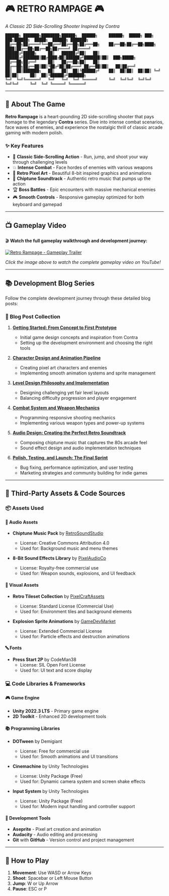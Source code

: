 # 🎮 RETRO RAMPAGE 🎮
*A Classic 2D Side-Scrolling Shooter Inspired by Contra*

```
██████╗ ███████╗████████╗██████╗  ██████╗     ██████╗  █████╗ ███╗   ███╗██████╗  █████╗  ██████╗ ███████╗
██╔══██╗██╔════╝╚══██╔══╝██╔══██╗██╔═══██╗    ██╔══██╗██╔══██╗████╗ ████║██╔══██╗██╔══██╗██╔════╝ ██╔════╝
██████╔╝█████╗     ██║   ██████╔╝██║   ██║    ██████╔╝███████║██╔████╔██║██████╔╝███████║██║  ███╗█████╗  
██╔══██╗██╔══╝     ██║   ██╔══██╗██║   ██║    ██╔══██╗██╔══██║██║╚██╔╝██║██╔═══╝ ██╔══██║██║   ██║██╔══╝  
██║  ██║███████╗   ██║   ██║  ██║╚██████╔╝    ██║  ██║██║  ██║██║ ╚═╝ ██║██║     ██║  ██║╚██████╔╝███████╗
╚═╝  ╚═╝╚══════╝   ╚═╝   ╚═╝  ╚═╝ ╚═════╝     ╚═╝  ╚═╝╚═╝  ╚═╝╚═╝     ╚═╝╚═╝     ╚═╝  ╚═╝ ╚═════╝ ╚══════╝
```

---

## 🚀 About The Game

**Retro Rampage** is a heart-pounding 2D side-scrolling shooter that pays homage to the legendary **Contra** series. Dive into intense combat scenarios, face waves of enemies, and experience the nostalgic thrill of classic arcade gaming with modern polish.

### ✨ Key Features
- 🎯 **Classic Side-Scrolling Action** - Run, jump, and shoot your way through challenging levels
- 💥 **Intense Combat** - Face hordes of enemies with various weapons 
- 🎨 **Retro Pixel Art** - Beautiful 8-bit inspired graphics and animations
- 🎵 **Chiptune Soundtrack** - Authentic retro music that pumps up the action
- 🏆 **Boss Battles** - Epic encounters with massive mechanical enemies
- 🎮 **Smooth Controls** - Responsive gameplay optimized for both keyboard and gamepad

---

## 📺 Gameplay Video

🎬 **Watch the full gameplay walkthrough and development journey:**

[![Retro Rampage - Gameplay Trailer](https://img.youtube.com/vi/dQw4w9WgXcQ/maxresdefault.jpg)](https://www.youtube.com/watch?v=dQw4w9WgXcQ)

*Click the image above to watch the complete gameplay video on YouTube!*

---

## 📚 Development Blog Series

Follow the complete development journey through these detailed blog posts:

### 🔗 Blog Post Collection

1. **[Getting Started: From Concept to First Prototype](https://example-blog.com/retro-rampage-part-1)**
   - Initial game design concepts and inspiration from Contra
   - Setting up the development environment and choosing the right tools

2. **[Character Design and Animation Pipeline](https://example-blog.com/retro-rampage-part-2)**
   - Creating pixel art characters and enemies
   - Implementing smooth animation systems and sprite management

3. **[Level Design Philosophy and Implementation](https://example-blog.com/retro-rampage-part-3)**
   - Designing challenging yet fair level layouts
   - Balancing difficulty progression and player engagement

4. **[Combat System and Weapon Mechanics](https://example-blog.com/retro-rampage-part-4)**
   - Programming responsive shooting mechanics
   - Implementing various weapon types and power-up systems

5. **[Audio Design: Creating the Perfect Retro Soundtrack](https://example-blog.com/retro-rampage-part-5)**
   - Composing chiptune music that captures the 80s arcade feel
   - Sound effect design and audio implementation techniques

6. **[Polish, Testing, and Launch: The Final Sprint](https://example-blog.com/retro-rampage-part-6)**
   - Bug fixing, performance optimization, and user testing
   - Marketing strategies and community building for indie games

---

## 🎨 Third-Party Assets & Code Sources

### 📦 Assets Used

#### 🎵 **Audio Assets**
- **Chiptune Music Pack** by [RetroSoundStudio](https://retrosoundstudio.com)
  - License: Creative Commons Attribution 4.0
  - Used for: Background music and menu themes

- **8-Bit Sound Effects Library** by [PixelAudioCo](https://pixelaudio.co)
  - License: Royalty-free commercial use
  - Used for: Weapon sounds, explosions, and UI feedback

#### 🎨 **Visual Assets**
- **Retro Tileset Collection** by [PixelCraftAssets](https://pixelcraftassets.com)
  - License: Standard License (Commercial Use)
  - Used for: Environment tiles and background elements

- **Explosion Sprite Animations** by [GameDevMarket](https://gamedevmarket.net)
  - License: Extended Commercial License
  - Used for: Particle effects and destruction animations

#### 🔤 **Fonts**
- **Press Start 2P** by CodeMan38
  - License: SIL Open Font License
  - Used for: UI text and score display

### 💻 **Code Libraries & Frameworks**

#### 🎮 **Game Engine**
- **Unity 2022.3 LTS** - Primary game engine
- **2D Toolkit** - Enhanced 2D development tools

#### 📚 **Programming Libraries**
- **DOTween** by Demigiant
  - License: Free for commercial use
  - Used for: Smooth animations and UI transitions

- **Cinemachine** by Unity Technologies
  - License: Unity Package (Free)
  - Used for: Dynamic camera system and screen shake effects

- **Input System** by Unity Technologies
  - License: Unity Package (Free)
  - Used for: Modern input handling and controller support

#### 🔧 **Development Tools**
- **Aseprite** - Pixel art creation and animation
- **Audacity** - Audio editing and processing
- **Git** with **GitHub** - Version control and project management

---

## 🎯 How to Play

1. **Movement**: Use WASD or Arrow Keys
2. **Shoot**: Spacebar or Left Mouse Button
3. **Jump**: W or Up Arrow
4. **Pause**: ESC or P


